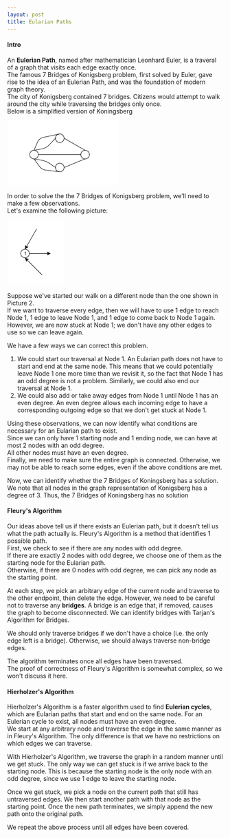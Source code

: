 ```yaml
---
layout: post
title: Eularian Paths
---
```

#### Intro
An **Eulerian Path**, named after mathematician Leonhard Euler, is a traveral of a graph that visits each edge exactly once.  
The famous 7 Bridges of Konigsberg problem, first solved by Euler, gave rise to the idea of an Eulerian Path, and was the foundation of modern graph theory.  
The city of Konigsberg contained 7 bridges. Citizens would attempt to walk around the city while traversing the bridges only once.  
Below is a simplified version of Koningsberg  

![](/images/Pic5.PNG)

In order to solve the the 7 Bridges of Konigsberg problem, we'll need to make a few observations.  
Let's examine the following picture:  

![](/images/Pic5sub1.PNG)

Suppose we've started our walk on a different node than the one shown in Picture 2.  
If we want to traverse every edge, then we will have to use 1 edge to reach Node 1, 1 edge to leave Node 1, and 1 edge to come back to Node 1 again.  
However, we are now stuck at Node 1; we don't have any other edges to use so we can leave again.  

We have a few ways we can correct this problem.  
1. We could start our traversal at Node 1. An Eularian path does not have to start and end at the same node. This means that we could potentially leave Node 1 one more time than we revisit it, so the fact that Node 1 has an odd degree is not a problem. Similarly, we could also end our traversal at Node 1. 
2. We could also add or take away edges from Node 1 until Node 1 has an even degree. An even degree allows each incoming edge to have a corresponding outgoing edge so that we don't get stuck at Node 1.  
  
Using these observations, we can now identify what conditions are necessary for an Eularian path to exist.  
Since we can only have 1 starting node and 1 ending node, we can have at most 2 nodes with an odd degree.  
All other nodes must have an even degree.  
Finally, we need to make sure the entire graph is connected. Otherwise, we may not be able to reach some edges, even if the above conditions are met.

Now, we can identify whether the 7 Bridges of Koningsberg has a solution.  
We note that all nodes in the graph representation of Konigsberg has a degree of 3. Thus, the 7 Bridges of Koningsberg has no solution

#### Fleury's Algorithm
Our ideas above tell us if there exists an Eulerian path, but it doesn't tell us what the path actually is. Fleury's Algorithm is a method that identifies 1 possible path.  
First, we check to see if there are any nodes with odd degree.  
If there are exactly 2 nodes with odd degree, we choose one of them as the starting node for the Eularian path.  
Otherwise, if there are 0 nodes with odd degree, we can pick any node as the starting point.  

At each step, we pick an arbitrary edge of the current node and traverse to the other endpoint, then delete the edge. However, we need to be careful not to traverse any **bridges**. A bridge is an edge that, if removed, causes the graph to become disconnected. We can identify bridges with Tarjan's Algorithm for Bridges.  

We should only traverse bridges if we don't have a choice (i.e. the only edge left is a bridge). Otherwise, we should always traverse non-bridge edges.  

The algorithm terminates once all edges have been traversed.  
The proof of correctness of Fleury's Algorithm is somewhat complex, so we won't discuss it here.  

#### Hierholzer's Algorithm
Hierholzer's Algorithm is a faster algorithm used to find **Eulerian cycles**, which are Eularian paths that start and end on the same node. For an Eulerian cycle to exist, all nodes must have an even degree.  
We start at any arbitrary node and traverse the edge in the same manner as in Fleury's Algorithm. The only difference is that we have no restrictions on which edges we can traverse. 

With Hierholzer's Algorithm, we traverse the graph in a random manner until we get stuck. The only way we can get stuck is if we arrive back to the starting node. This is because the starting node is the only node with an odd degree, since we use 1 edge to leave the starting node.  

Once we get stuck, we pick a node on the current path that still has untraversed edges. We then start another path with that node as the starting point. Once the new path terminates, we simply append the new path onto the original path.  

We repeat the above process until all edges have been covered.







